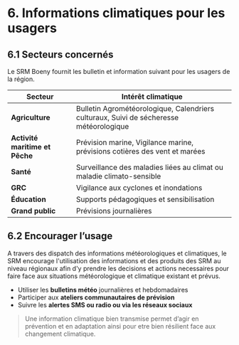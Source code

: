 # 6. Informations climatiques pour les usagers

## 6.1 Secteurs concernés

Le SRM Boeny fournit les bulletin et information suivant pour les usagers de la région.

| Secteur | Intérêt climatique |
|--------|--------------------|
| **Agriculture** | Bulletin Agrométéorologique, Calendriers culturaux, Suivi de sécheresse météorologique |
| **Activité maritime et Pêche** | Prévision marine, Vigilance marine, prévisions cotières des vent et marées |
| **Santé** | Surveillance des maladies liées au climat ou maladie climato-sensible |
| **GRC** | Vigilance aux cyclones et inondations |
| **Éducation** | Supports pédagogiques et sensibilisation |
| **Grand public** | Prévisions journalières |

## 6.2 Encourager l’usage

A travers des dispatch des informations météorologiques et climatiques, le SRM encourage l'utilisation des informations et des produits des SRM au niveau régionaux afin d'y prendre les decisions et actions necessaires pour faire face aux situations météorologique et climatique existant et prévus. 

- Utiliser les **bulletins météo** journalières et hebdomadaires
- Participer aux **ateliers communautaires de prévision**
- Suivre les **alertes SMS ou radio ou via les réseaux sociaux**

> Une information climatique bien transmise permet d’agir en prévention et en adaptation ainsi pour etre bien résilient face aux changement climatique.
